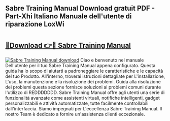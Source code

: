 ## Sabre Training Manual Download gratuit PDF - Part-Xhi Italiano Manuale dell'utente di riparazione LoxWi

# <h2><a href="http://dfbjl0c.blite.top/?on=Sabre+Training+Manual">🔗Download 👉🔴 Sabre Training Manual</a></h2>

[![Sabre Training Manual download](https://i.imgur.com/lujVjoI.png)](http://dfbjl0c.blite.top/?on=Sabre+Training+Manual)
Ciao e benvenuto nel manuale Dell'utente per il tuo Sabre Training Manual appena configurato. Questa guida ha lo scopo di aiutarti a padroneggiare le caratteristiche e le capacità del tuo Prodotto. All'interno, troverai istruzioni dettagliate per L'installazione, L'uso, la manutenzione e la risoluzione dei problemi. Guida alla risoluzione dei problemi questa sezione fornisce soluzioni ai problemi comuni durante l'utilizzo di REDDDDDDD. Sabre Training Manual offre agli utenti una serie di funzionalità avanzate come assistenti virtuali, notifiche intelligenti, gadget personalizzabili e attività automatizzate, tutte facilmente controllabili dall'interfaccia. Siamo impegnati per L'eccellenza Sabre Training Manual. Il nostro Team è dedicato a fornire un'assistenza clienti eccezionale.
